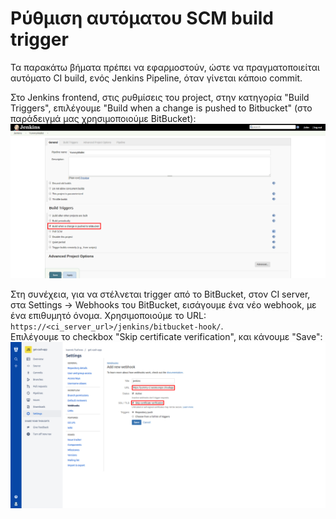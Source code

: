 # Ρύθμιση αυτόματου SCM build trigger

Τα παρακάτω βήματα πρέπει να εφαρμοστούν, ώστε να πραγματοποιείται αυτόματο CI build, ενός Jenkins Pipeline, όταν γίνεται κάποιο commit.


Στο Jenkins frontend, στις ρυθμίσεις του project, στην κατηγορία "Build Triggers", επιλέγουμε "Build when a change is pushed to Bitbucket" (στο παράδειγμά μας χρησιμοποιούμε BitBucket):
![](screenshots/7_jenkins_scm_trigger/1_jenkins_bitbucket_trigger.png)

Στη συνέχεια, για να στέλνεται trigger από το BitBucket, στον CI server, στα Settings -> Webhooks του BitBucket, εισάγουμε ένα νέο webhook, με ένα επιθυμητό όνομα. Χρησιμοποιούμε το URL: `https://<ci_server_url>/jenkins/bitbucket-hook/`.  
Επιλέγουμε το checkbox "Skip certificate verification", και κάνουμε "Save":
![](screenshots/7_jenkins_scm_trigger/2_bitbucket_webhook.png)
